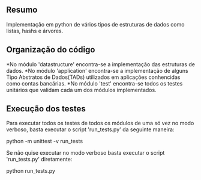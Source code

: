 ## Resumo

Implementação em python de vários tipos de estruturas de dados como listas, hashs e árvores.

## Organização do código

*No módulo 'datastructure' encontra-se a implementação das estruturas de dados.
*No módulo 'application' encontra-se a implementação de alguns Tipo Abstratos de Dados(TADs) utilizados em aplicações conhencidas como contas bancárias.
*No módulo 'test' encontra-se todos os testes unitários que validam cada um dos módulos implementados.

## Execução dos testes

Para executar todos os testes de todos os módulos de uma só vez no modo verboso, basta executar o script 'run_tests.py' da seguinte maneira:

  python -m unittest -v run_tests
  
Se não quise executar no modo verboso basta executar o script 'run_tests.py' diretamente:

  python run_tests.py
  






